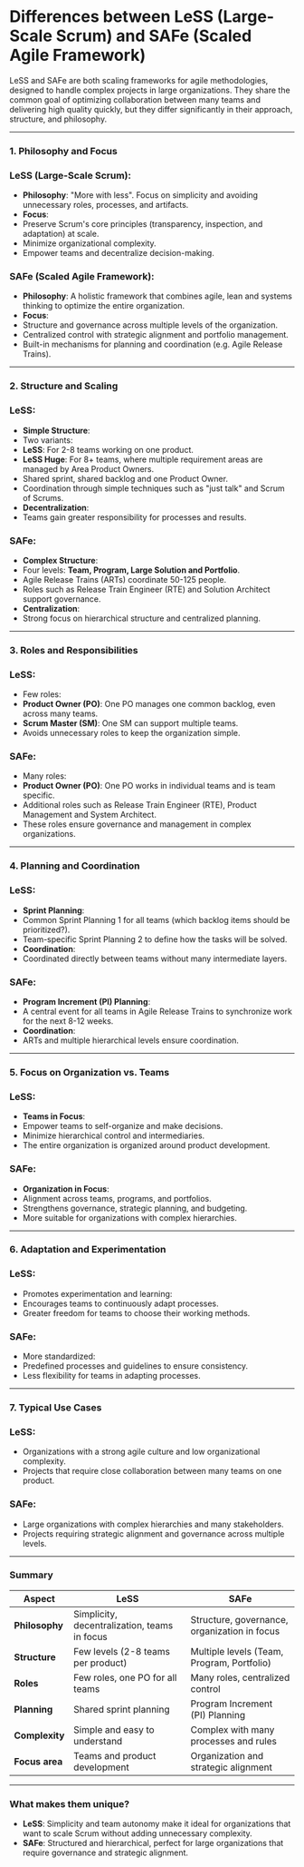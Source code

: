 # **Differences between LeSS (Large-Scale Scrum) and SAFe (Scaled Agile Framework)**

LeSS and SAFe are both scaling frameworks for agile methodologies, designed to handle complex projects in large organizations. They share the common goal of optimizing collaboration between many teams and delivering high quality quickly, but they differ significantly in their approach, structure, and philosophy.

---

### **1. Philosophy and Focus**

### **LeSS (Large-Scale Scrum)**:

- **Philosophy**: "More with less". Focus on simplicity and avoiding unnecessary roles, processes, and artifacts.
- **Focus**:
- Preserve Scrum's core principles (transparency, inspection, and adaptation) at scale.
- Minimize organizational complexity.
- Empower teams and decentralize decision-making.

### **SAFe (Scaled Agile Framework)**:

- **Philosophy**: A holistic framework that combines agile, lean and systems thinking to optimize the entire organization.
- **Focus**:
- Structure and governance across multiple levels of the organization.
- Centralized control with strategic alignment and portfolio management.
- Built-in mechanisms for planning and coordination (e.g. Agile Release Trains).

---

### **2. Structure and Scaling**

### **LeSS**:

- **Simple Structure**:
- Two variants:
- **LeSS**: For 2-8 teams working on one product.
- **LeSS Huge**: For 8+ teams, where multiple requirement areas are managed by Area Product Owners.
- Shared sprint, shared backlog and one Product Owner.
- Coordination through simple techniques such as "just talk" and Scrum of Scrums.
- **Decentralization**:
- Teams gain greater responsibility for processes and results.

### **SAFe**:

- **Complex Structure**:
- Four levels: **Team, Program, Large Solution and Portfolio**.
- Agile Release Trains (ARTs) coordinate 50-125 people.
- Roles such as Release Train Engineer (RTE) and Solution Architect support governance.
- **Centralization**:
- Strong focus on hierarchical structure and centralized planning.

---

### **3. Roles and Responsibilities**

### **LeSS**:

- Few roles:
- **Product Owner (PO)**: One PO manages one common backlog, even across many teams.
- **Scrum Master (SM)**: One SM can support multiple teams.
- Avoids unnecessary roles to keep the organization simple.

### **SAFe**:

- Many roles:
- **Product Owner (PO)**: One PO works in individual teams and is team specific.
- Additional roles such as Release Train Engineer (RTE), Product Management and System Architect.
- These roles ensure governance and management in complex organizations.

---

### **4. Planning and Coordination**

### **LeSS**:

- **Sprint Planning**:
- Common Sprint Planning 1 for all teams (which backlog items should be prioritized?).
- Team-specific Sprint Planning 2 to define how the tasks will be solved.
- **Coordination**:
- Coordinated directly between teams without many intermediate layers.

### **SAFe**:

- **Program Increment (PI) Planning**:
- A central event for all teams in Agile Release Trains to synchronize work for the next 8-12 weeks.
- **Coordination**:
- ARTs and multiple hierarchical levels ensure coordination.

---

### **5. Focus on Organization vs. Teams**

### **LeSS**:

- **Teams in Focus**:
- Empower teams to self-organize and make decisions.
- Minimize hierarchical control and intermediaries.
- The entire organization is organized around product development.

### **SAFe**:

- **Organization in Focus**:
- Alignment across teams, programs, and portfolios.
- Strengthens governance, strategic planning, and budgeting.
- More suitable for organizations with complex hierarchies.

---

### **6. Adaptation and Experimentation**

### **LeSS**:

- Promotes experimentation and learning:
- Encourages teams to continuously adapt processes.
- Greater freedom for teams to choose their working methods.

### **SAFe**:

- More standardized:
- Predefined processes and guidelines to ensure consistency.
- Less flexibility for teams in adapting processes.

---

### **7. Typical Use Cases**

### **LeSS**:

- Organizations with a strong agile culture and low organizational complexity.
- Projects that require close collaboration between many teams on one product.

### **SAFe**:

- Large organizations with complex hierarchies and many stakeholders.
- Projects requiring strategic alignment and governance across multiple levels.

---

### **Summary**

| **Aspect** | **LeSS** | **SAFe** |
| --- | --- | --- |
| **Philosophy** | Simplicity, decentralization, teams in focus | Structure, governance, organization in focus |
| **Structure** | Few levels (2-8 teams per product) | Multiple levels (Team, Program, Portfolio) |
| **Roles** | Few roles, one PO for all teams | Many roles, centralized control |
| **Planning** | Shared sprint planning | Program Increment (PI) Planning |
| **Complexity** | Simple and easy to understand | Complex with many processes and rules |
| **Focus area** | Teams and product development | Organization and strategic alignment |

---

### **What makes them unique?**

- **LeSS**: Simplicity and team autonomy make it ideal for organizations that want to scale Scrum without adding unnecessary complexity.
- **SAFe**: Structured and hierarchical, perfect for large organizations that require governance and strategic alignment.